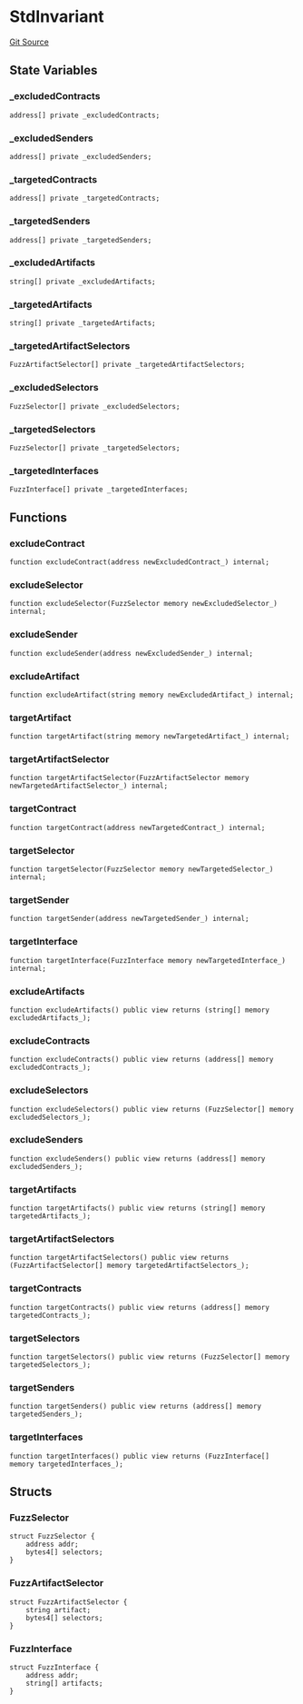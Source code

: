 # StdInvariant
[Git Source](https://github.com/metacontract/mc/blob/df7a49283d8212c99bebd64a186325e91d34c075/resources/devkit/api-reference/Flattened.sol)


## State Variables
### _excludedContracts

```solidity
address[] private _excludedContracts;
```


### _excludedSenders

```solidity
address[] private _excludedSenders;
```


### _targetedContracts

```solidity
address[] private _targetedContracts;
```


### _targetedSenders

```solidity
address[] private _targetedSenders;
```


### _excludedArtifacts

```solidity
string[] private _excludedArtifacts;
```


### _targetedArtifacts

```solidity
string[] private _targetedArtifacts;
```


### _targetedArtifactSelectors

```solidity
FuzzArtifactSelector[] private _targetedArtifactSelectors;
```


### _excludedSelectors

```solidity
FuzzSelector[] private _excludedSelectors;
```


### _targetedSelectors

```solidity
FuzzSelector[] private _targetedSelectors;
```


### _targetedInterfaces

```solidity
FuzzInterface[] private _targetedInterfaces;
```


## Functions
### excludeContract


```solidity
function excludeContract(address newExcludedContract_) internal;
```

### excludeSelector


```solidity
function excludeSelector(FuzzSelector memory newExcludedSelector_) internal;
```

### excludeSender


```solidity
function excludeSender(address newExcludedSender_) internal;
```

### excludeArtifact


```solidity
function excludeArtifact(string memory newExcludedArtifact_) internal;
```

### targetArtifact


```solidity
function targetArtifact(string memory newTargetedArtifact_) internal;
```

### targetArtifactSelector


```solidity
function targetArtifactSelector(FuzzArtifactSelector memory newTargetedArtifactSelector_) internal;
```

### targetContract


```solidity
function targetContract(address newTargetedContract_) internal;
```

### targetSelector


```solidity
function targetSelector(FuzzSelector memory newTargetedSelector_) internal;
```

### targetSender


```solidity
function targetSender(address newTargetedSender_) internal;
```

### targetInterface


```solidity
function targetInterface(FuzzInterface memory newTargetedInterface_) internal;
```

### excludeArtifacts


```solidity
function excludeArtifacts() public view returns (string[] memory excludedArtifacts_);
```

### excludeContracts


```solidity
function excludeContracts() public view returns (address[] memory excludedContracts_);
```

### excludeSelectors


```solidity
function excludeSelectors() public view returns (FuzzSelector[] memory excludedSelectors_);
```

### excludeSenders


```solidity
function excludeSenders() public view returns (address[] memory excludedSenders_);
```

### targetArtifacts


```solidity
function targetArtifacts() public view returns (string[] memory targetedArtifacts_);
```

### targetArtifactSelectors


```solidity
function targetArtifactSelectors() public view returns (FuzzArtifactSelector[] memory targetedArtifactSelectors_);
```

### targetContracts


```solidity
function targetContracts() public view returns (address[] memory targetedContracts_);
```

### targetSelectors


```solidity
function targetSelectors() public view returns (FuzzSelector[] memory targetedSelectors_);
```

### targetSenders


```solidity
function targetSenders() public view returns (address[] memory targetedSenders_);
```

### targetInterfaces


```solidity
function targetInterfaces() public view returns (FuzzInterface[] memory targetedInterfaces_);
```

## Structs
### FuzzSelector

```solidity
struct FuzzSelector {
    address addr;
    bytes4[] selectors;
}
```

### FuzzArtifactSelector

```solidity
struct FuzzArtifactSelector {
    string artifact;
    bytes4[] selectors;
}
```

### FuzzInterface

```solidity
struct FuzzInterface {
    address addr;
    string[] artifacts;
}
```

